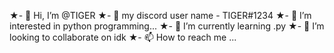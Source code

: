 ★- 👋 Hi, I’m @TIGER
★- 👑 my discord user name - TIGER#1234
★- 👀 I’m interested in python programming...
★- 🌱 I’m currently learning .py
★- 💞️ I’m looking to collaborate on idk
★- 📫 How to reach me ...

<!---
TIGER43211/TIGER43211 is a ✨ special ✨ repository because its `README.md` (this file) appears on your GitHub profile.
You can click the Preview link to take a look at your changes.
--->
